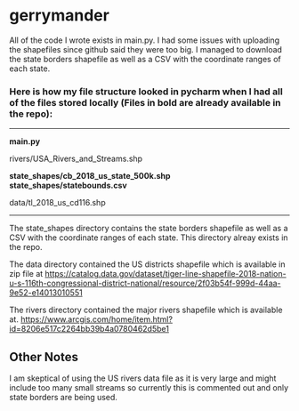 # gerrymander

All of the code I wrote exists in main.py.
I had some issues with uploading the shapefiles since github said they were too big.
I managed to download the state borders shapefile as well as a CSV with the coordinate ranges of each state.

### Here is how my file structure looked in pycharm when I had all of the files stored locally (Files in bold are already available in the repo):
---------------------------------------------------------------
**main.py**

rivers/USA_Rivers_and_Streams.shp 

**state_shapes/cb_2018_us_state_500k.shp** \
**state_shapes/statebounds.csv** 

data/tl_2018_us_cd116.shp

---------------------------------------------------------------

The state_shapes directory contains the state borders shapefile as well as a CSV with the coordinate ranges of each state. This directory alreay exists in the repo.

The data directory contained the US districts shapefile which is available in zip file at 
https://catalog.data.gov/dataset/tiger-line-shapefile-2018-nation-u-s-116th-congressional-district-national/resource/2f03b54f-999d-44aa-9e52-e14013010551

The rivers directory contained the major rivers shapefile which is available at.
https://www.arcgis.com/home/item.html?id=8206e517c2264bb39b4a0780462d5be1


## Other Notes
 I am skeptical of using the US rivers data file as it is very large and might include too many small streams so currently this is commented out and only state borders are being used.


